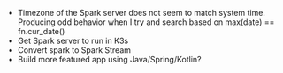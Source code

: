 * Timezone of the Spark server does not seem to match system time. Producing odd behavior when I try and search based on max(date) == fn.cur_date()
* Get Spark server to run in K3s
* Convert spark to Spark Stream
* Build more featured app using Java/Spring/Kotlin?
